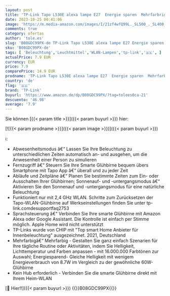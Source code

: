 ```yaml
---
layout: post
title: 'TP-Link Tapo L530E alexa lampe E27  Energie sparen  Mehrfarbrige dimmbare smarte WLAN Glühbirne smart home alexa zubehör kompatibel mit Alexa Google Assistant Abläufe und Zeitpläne Kein Hub notwendig'
date: 2023-10-25 00:41:06
image: 'https://m.media-amazon.com/images/I/21zf4wfQ99L._SL500_._SL400_.jpg'
comments: true
category: ofertas
author: 'tole.es'
slug: 'B08GDC99PX-de TP-Link Tapo L530E alexa lampe E27 Energie sparen...'
sku: 'B08GDC99PX-de'
tags: [ 'Beleuchtung','Leuchtmittel','WLAN-Lampen','tp-link','🇩🇪', ]
actualPrice: 7.9 EUR
currency: EUR
price: 7.9
comparePrice: 14.9 EUR
prodname: 'TP-Link Tapo L530E alexa lampe E27  Energie sparen  Mehrfarbrige dimmbare smarte WLAN Glühbirne smart home alexa zubehör kompatibel mit Alexa Google Assistant Abläufe und Zeitpläne Kein Hub notwendig'
country: 'de'
flag: '🇩🇪'
brand: 'TP-Link'
buyurl: 'https://www.amazon.de/dp/B08GDC99PX/?tag=tolees0ca-21'
descuento: '46.98'
average: '7.9'
---
```


Sie können [{{< param title >}}]({{< param buyurl >}}) hier:

[![{{< param prodname >}}]({{< param image >}})]({{< param buyurl >}})

ℹ️:

- Abwesenheitsmodus â€“ Lassen Sie Ihre Beleuchtung zu unterschiedlichen Zeiten automatisch an- und ausgehen, um die Anwesenheit einer Person zu simulieren
- Fernzugriff â€“ Steuern Sie Ihre Smarte Glühbirne bequem übers Smartphone mit Tapo App â€“ überall und zu jeder Zeit
- Abläufe und Zeitpläne â€“ Planen Sie bestimmte Zeiten zum Ein- oder Ausschalten Ihrer Glühbirnen; Sonnenauf- und -untergangsmodus â€“ Aktivieren Sie den Sonnenauf und -untergangsmodus für eine natürliche Beleuchtung
- Funktioniert nur mit 2,4 GHz WLAN. Schritte zum Zurücksetzen der Tapo-WLAN-Glühbirne auf Werkseinstellungen finden Sie unter tp-link.comdesupportfaq2753
- Sprachsteuerung â€“ Verbinden Sie Ihre smarte Glühbirne mit Amazon Alexa oder Google Assistant. Die Kontrolle ist einfach per Stimme möglich. Apple Home wird nicht unterstützt
- TP-Links wurde von CHIP mit "Top smart Home Anbieter für Innenbeleuchtung" ausgezeichnet. 2021, Deutschland
- Mehrfarbigâ€“ Mehrfarbig - Gestalten Sie ganz einfach Szenarien für Ihre tägliche Routine oder Aktivitäten, indem Sie Helligkeit, Lichttemperatur und Farben anpassen - mit 16.000.000 Farbtönen zur Auswahl; Energiesparend- Gleiche Helligkeit mit wenigem Energieverbrauch von 8.7W im Vergleich zu der gewöhnliche 60W-Glühbirne
- Kein Hub erforderlich - Verbinden Sie die smarte Glühbirne direkt mit Ihrem Heim-WLAN

[🛒 Hier!!]({{< param buyurl >}})
{{<world>}}B08GDC99PX{{</world>}}
